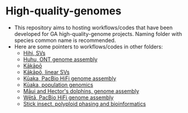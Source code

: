 # High-quality-genomes
- This repository aims to hosting workflows/codes that have been developed for GA high-quality-genome projects. Naming folder with species common name is recommended. 
- Here are some pointers to workflows/codes in other folders:
  - [Hihi, SVs](https://github.com/katarinastuart/Nc3_HihiSV)
  - [Huhu, ONT genome assembly](https://github.com/natforsdick/ONT-huhu)
  - [Kākāpō](https://github.com/GenomicsAotearoa/Kakapo)
  - [Kākāpō, linear SVs](https://github.com/janawold1/2023_MER_Special_Issue)
  - [Kūaka, PacBio HiFi genome assembly](https://github.com/natforsdick/kuaka-hifi-scripts)
  - [Kūaka, population genomics](https://github.com/natforsdick/kuaka-population-genomics)
  - [Māui and Hector's dolphins, genome assembly](https://github.com/sebasalco/GenomeSynteny_HectorsMauiRefGenomes)
  - [Wētā, PacBio HiFi genome assembly](https://github.com/natforsdick/weta-genome-assembly)
  - [Stick insect, polyploid phasing and bioinformatics](https://github.com/sstwins21/2023)
